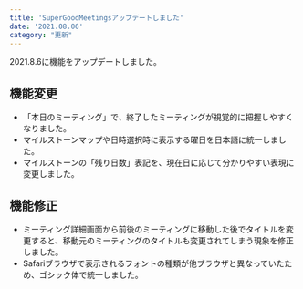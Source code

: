 ```yaml
---
title: 'SuperGoodMeetingsアップデートしました'
date: '2021.08.06'
category: "更新"
---
```



2021.8.6に機能をアップデートしました。

## 機能変更
- 「本日のミーティング」で、終了したミーティングが視覚的に把握しやすくなりました。
- マイルストーンマップや日時選択時に表示する曜日を日本語に統一しました。
- マイルストーンの「残り日数」表記を、現在日に応じて分かりやすい表現に変更しました。

## 機能修正
- ミーティング詳細画面から前後のミーティングに移動した後でタイトルを変更すると、移動元のミーティングのタイトルも変更されてしまう現象を修正しました。
- Safariブラウザで表示されるフォントの種類が他ブラウザと異なっていたため、ゴシック体で統一しました。
